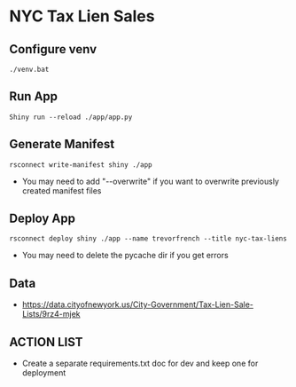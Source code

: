 # NYC Tax Lien Sales

## Configure venv

```
./venv.bat
```

## Run App

```
Shiny run --reload ./app/app.py
```

## Generate Manifest

```
rsconnect write-manifest shiny ./app
```

- You may need to add "--overwrite" if you want to overwrite previously created manifest files

## Deploy App

```
rsconnect deploy shiny ./app --name trevorfrench --title nyc-tax-liens
```

- You may need to delete the pycache dir if you get errors

## Data
- https://data.cityofnewyork.us/City-Government/Tax-Lien-Sale-Lists/9rz4-mjek

## ACTION LIST
- Create a separate requirements.txt doc for dev and keep one for deployment
